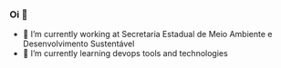 ### Oi 👋


- 🔭 I’m currently working at Secretaria Estadual de Meio Ambiente e Desenvolvimento Sustentável
- 🌱 I’m currently learning devops tools and technologies
